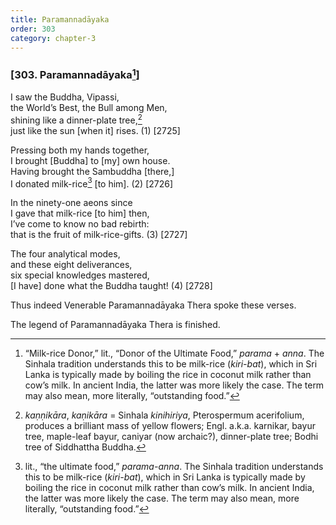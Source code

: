```yaml
---
title: Paramannadāyaka
order: 303
category: chapter-3
---
```


### \[303. Paramannadāyaka[^1]\]

I saw the Buddha, Vipassi,  
the World’s Best, the Bull among Men,  
shining like a dinner-plate tree,[^2]  
just like the sun \[when it\] rises. (1) \[2725\]

Pressing both my hands together,  
I brought \[Buddha\] to \[my\] own house.  
Having brought the Sambuddha \[there,\]  
I donated milk-rice[^3] \[to him\]. (2) \[2726\]

In the ninety-one aeons since  
I gave that milk-rice \[to him\] then,  
I’ve come to know no bad rebirth:  
that is the fruit of milk-rice-gifts. (3) \[2727\]

The four analytical modes,  
and these eight deliverances,  
six special knowledges mastered,  
\[I have\] done what the Buddha taught! (4) \[2728\]

Thus indeed Venerable Paramannadāyaka Thera spoke these verses.

The legend of Paramannadāyaka Thera is finished.

[^1]: “Milk-rice Donor,” lit., “Donor of the Ultimate Food,” *parama* + *anna*. The Sinhala tradition understands this to be milk-rice (*kiri-bat*), which in Sri Lanka is typically made by boiling the rice in coconut milk rather than cow’s milk. In ancient India, the latter was more likely the case. The term may also mean, more literally, “outstanding food.”

[^2]: *kaṇṇikāra*, *kaṇikāra* = Sinhala *kinihiriya*, Pterospermum acerifolium, produces a brilliant mass of yellow flowers; Engl. a.k.a. karnikar, bayur tree, maple-leaf bayur, caniyar (now archaic?), dinner-plate tree; Bodhi tree of Siddhattha Buddha.

[^3]: lit., “the ultimate food,” *parama-anna*. The Sinhala tradition understands this to be milk-rice (*kiri-bat*), which in Sri Lanka is typically made by boiling the rice in coconut milk rather than cow’s milk. In ancient India, the latter was more likely the case. The term may also mean, more literally, “outstanding food.”
